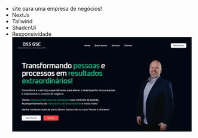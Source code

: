- site para uma empresa de negócios!
- NextJs
- Tailwind
- ShadcnUi
- Responsividade
![foto do site](public/fundo.png)

